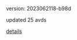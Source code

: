 version: 2023062118-b98d

updated 25 avds

[details](https://github.com/0x74f917491bfa7ebfa379/ali_avd_db/blob/master/change_log/2023/06/21/18/b98d.txt)
